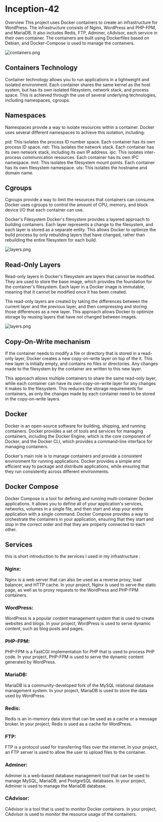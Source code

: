 # Inception-42
Overview
This project uses Docker containers to create an infrastructure for WordPress. The infrastructure consists of Nginx, WordPress and PHP-FPM, and MariaDB. It also includes Redis, FTP, Adminer, cAdvisor, each service in their own container. The containers are built using Dockerfiles based on Debian, and Docker-Compose is used to manage the containers.

![containers.png](ReadMe/containers.png)

## Containers Technology
Container technology allows you to run applications in a lightweight and isolated environment. Each container shares the same kernel as the host system, but has its own isolated filesystem, network stack, and process space. This is achieved through the use of several underlying technologies, including namespaces, cgroups.

## Namespaces
Namespaces provide a way to isolate resources within a container. Docker uses several different namespaces to achieve this isolation, including:

pid: This isolates the process ID number space. Each container has its own process ID space. net: This isolates the network stack. Each container has its own network stack, including its own IP address. ipc: This isolates inter-process communication resources. Each container has its own IPC namespace. mnt: This isolates the filesystem mount points. Each container has its own filesystem namespace. uts: This isolates the hostname and domain name.

## Cgroups
Cgroups provide a way to limit the resources that containers can consume. Docker uses cgroups to control the amount of CPU, memory, and block device I/O that each container can use.

Docker's Filesystem
Docker's filesystem provides a layered approach to building containers. Each layer represents a change to the filesystem, and each layer is stored as a separate entity. This allows Docker to optimize the build process by only rebuilding layers that have changed, rather than rebuilding the entire filesystem for each build.

![layers.png](ReadMe/layers.png)

## Read-Only Layers
Read-only layers in Docker's filesystem are layers that cannot be modified. They are used to store the base image, which provides the foundation for the container's filesystem. Each layer in a Docker image is immutable, meaning that it cannot be modified once it has been created.

The read-only layers are created by taking the differences between the current layer and the previous layer, and then compressing and storing those differences as a new layer. This approach allows Docker to optimize storage by reusing layers that have not changed between images.

![layers.png](ReadMe/copy%20on%20write.png)

## Copy-On-Write mechanism
If the container needs to modify a file or directory that is stored in a read-only layer, Docker creates a new copy-on-write layer on top of the it. This new layer is initially empty, and contains no files or directories. Any changes made to the filesystem by the container are written to this new layer.

This approach allows multiple containers to share the same read-only layer, while each container can have its own copy-on-write layer for any changes it makes to the filesystem. This reduces the storage requirements for containers, as only the changes made by each container need to be stored in the copy-on-write layers.

## Docker
Docker is an open-source software for building, shipping, and running containers. Docker provides a set of tools and services for managing containers, including the Docker Engine, which is the core component of Docker, and the Docker CLI, which provides a command-line interface for managing containers.

Docker's main role is to manage containers and provide a consistent environment for running applications. Docker provides a simple and efficient way to package and distribute applications, while ensuring that they run consistently across different environments.

## Docker Compose
Docker Compose is a tool for defining and running multi-container Docker applications. It allows you to define all of your application's services, networks, volumes in a single file, and then start and stop your entire application with a single command. Docker Compose provides a way to orchestrate the containers in your application, ensuring that they start and stop in the correct order and that they are properly connected to each other.

## Services
this is short introduction to the services I used in my infrastructure :

### Nginx: 
Nginx is a web server that can also be used as a reverse proxy, load balancer, and HTTP cache. In your project, Nginx is used to serve the static page, as well as to proxy requests to the WordPress and PHP-FPM containers.

### WordPress:
WordPress is a popular content management system that is used to create websites and blogs. In your project, WordPress is used to serve dynamic content, such as blog posts and pages.

### PHP-FPM:
PHP-FPM is a FastCGI implementation for PHP that is used to process PHP code. In your project, PHP-FPM is used to serve the dynamic content generated by WordPress.

### MariaDB:
MariaDB is a community-developed fork of the MySQL relational database management system. In your project, MariaDB is used to store the data used by WordPress.

### Redis:
Redis is an in-memory data store that can be used as a cache or a message broker. In your project, Redis is used as a cache for WordPress.

### FTP:
FTP is a protocol used for transferring files over the internet. In your project, an FTP server is used to allow the user to upload files to the container.

### Adminer:
Adminer is a web-based database management tool that can be used to manage MySQL, MariaDB, and PostgreSQL databases. In your project, Adminer is used to manage the MariaDB database.

### CAdvisor:
CAdvisor is a tool that is used to monitor Docker containers. In your project, CAdvisor is used to monitor the resource usage of the containers.